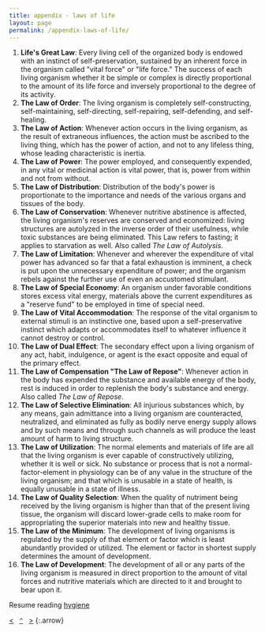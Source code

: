 ```yaml
---
title: appendix - laws of life
layout: page
permalink: /appendix-laws-of-life/
---
```


1. **Life's Great Law**: Every living cell of the organized body is endowed with an instinct of self-preservation, sustained by an inherent force in the organism called "vital force" or "life force." The success of each living organism whether it be simple or complex is directly proportional to the amount of its life force and inversely proportional to the degree of its activity.
2. **The Law of Order**: The living organism is completely self-constructing, self-maintaining, self-directing, self-repairing, self-defending, and self-healing.
3. **The Law of Action**: Whenever action occurs in the living organism, as the result of extraneous influences, the action must be ascribed to the living thing, which has the power of action, and not to any lifeless thing, whose leading characteristic is inertia.
4. **The Law of Power**: The power employed, and consequently expended, in any vital or medicinal action is vital power, that is, power from within and not from without.
5. **The Law of Distribution**: Distribution of the body's power is proportionate to the importance and needs of the various organs and tissues of the body.
6. **The Law of Conservation**: Whenever nutritive abstinence is affected, the living organism's reserves are conserved and economized: living structures are autolyzed in the inverse order of their usefulness, while toxic substances are being eliminated. This Law refers to fasting; it applies to starvation as well. Also called _The Law of Autolysis_.
7. **The Law of Limitation**: Whenever and wherever the expenditure of vital power has advanced so far that a fatal exhaustion is imminent, a check is put upon the unnecessary expenditure of power; and the organism rebels against the further use of even an accustomed stimulant.
8. **The Law of Special Economy**: An organism under favorable conditions stores excess vital energy, materials above the current expenditures as a "reserve fund" to be employed in time of special need.
9. **The Law of Vital Accommodation**: The response of the vital organism to external stimuli is an instinctive one, based upon a self-preservative instinct which adapts or accommodates itself to whatever influence it cannot destroy or control.
10. **The Law of Dual Effect**: The secondary effect upon a living organism of any act, habit, indulgence, or agent is the exact opposite and equal of the primary effect.
11. **The Law of Compensation "The Law of Repose"**: Whenever action in the body has expended the substance and available energy of the body, rest is induced in order to replenish the body's substance and energy. Also called _The Law of Repose_.
12. **The Law of Selective Elimination**: All injurious substances which, by any means, gain admittance into a living organism are counteracted, neutralized, and eliminated as fully as bodily nerve energy supply allows and by such means and through such channels as will produce the least amount of harm to living structure.
13. **The Law of Utilization**: The normal elements and materials of life are all that the living organism is ever capable of constructively utilizing, whether it is well or sick. No substance or process that is not a normal-factor-element in physiology can be of any value in the structure of the living organism; and that which is unusable in a state of health, is equally unusable in a state of illness.
14. **The Law of Quality Selection**: When the quality of nutriment being received by the living organism is higher than that of the present living tissue, the organism will discard lower-grade cells to make room for appropriating the superior materials into new and healthy tissue.
15. **The Law of the Minimum**: The development of living organisms is regulated by the supply of that element or factor which is least abundantly provided or utilized. The element or factor in shortest supply determines the amount of development.
16. **The Law of Development**: The development of all or any parts of the living organism is measured in direct proportion to the amount of vital forces and nutritive materials which are directed to it and brought to bear upon it.

Resume reading [hygiene](/hygiene#examples)

[&lt;](/water/)&nbsp;&nbsp;&nbsp;[`^`](/)&nbsp;&nbsp;&nbsp;[&gt;](/appendix-pathology/)
{:.arrow}


